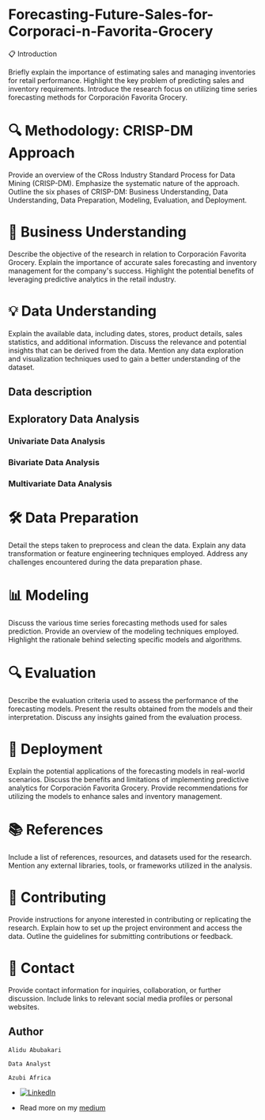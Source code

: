 # Forecasting-Future-Sales-for-Corporaci-n-Favorita-Grocery

📋 Introduction

Briefly explain the importance of estimating sales and managing inventories for retail performance.
Highlight the key problem of predicting sales and inventory requirements.
Introduce the research focus on utilizing time series forecasting methods for Corporación Favorita Grocery.

# 🔍 Methodology: CRISP-DM Approach

Provide an overview of the CRoss Industry Standard Process for Data Mining (CRISP-DM).
Emphasize the systematic nature of the approach.
Outline the six phases of CRISP-DM: Business Understanding, Data Understanding, Data Preparation, Modeling, Evaluation, and Deployment.

# 🏢 Business Understanding

Describe the objective of the research in relation to Corporación Favorita Grocery.
Explain the importance of accurate sales forecasting and inventory management for the company's success.
Highlight the potential benefits of leveraging predictive analytics in the retail industry.

# 💡 Data Understanding

Explain the available data, including dates, stores, product details, sales statistics, and additional information.
Discuss the relevance and potential insights that can be derived from the data.
Mention any data exploration and visualization techniques used to gain a better understanding of the dataset.

## Data description 

## Exploratory Data Analysis 

### Univariate Data Analysis 

### Bivariate Data Analysis 

### Multivariate Data Analysis 


# 🛠️ Data Preparation

Detail the steps taken to preprocess and clean the data.
Explain any data transformation or feature engineering techniques employed.
Address any challenges encountered during the data preparation phase.

# 📊 Modeling

Discuss the various time series forecasting methods used for sales prediction.
Provide an overview of the modeling techniques employed.
Highlight the rationale behind selecting specific models and algorithms.

# 🔍 Evaluation

Describe the evaluation criteria used to assess the performance of the forecasting models.
Present the results obtained from the models and their interpretation.
Discuss any insights gained from the evaluation process.

# 🚀 Deployment

Explain the potential applications of the forecasting models in real-world scenarios.
Discuss the benefits and limitations of implementing predictive analytics for Corporación Favorita Grocery.
Provide recommendations for utilizing the models to enhance sales and inventory management.

# 📚 References

Include a list of references, resources, and datasets used for the research.
Mention any external libraries, tools, or frameworks utilized in the analysis.

# 📝 Contributing

Provide instructions for anyone interested in contributing or replicating the research.
Explain how to set up the project environment and access the data.
Outline the guidelines for submitting contributions or feedback.

# 📧 Contact

Provide contact information for inquiries, collaboration, or further discussion.
Include links to relevant social media profiles or personal websites.


## Author

`Alidu Abubakari`

`Data Analyst`

`Azubi Africa`

- [![LinkedIn](https://img.shields.io/badge/LinkedIn-%230077B5?logo=linkedin&logoColor=white)](https://www.linkedin.com/in/alidu-abubakari-2612bb57/) 

- Read more on my [medium](https://medium.com/@alidu143/forecasting-future-sales-for-corporaci%C3%B3n-favorita-grocery-unlocking-the-potential-of-predictive-c86d719382ea)
